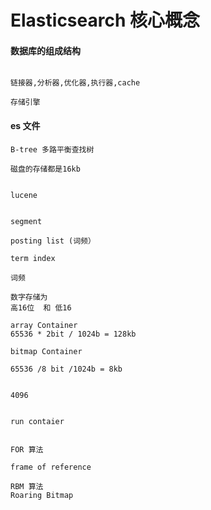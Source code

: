 # Elasticsearch 核心概念

#### 数据库的组成结构
```

链接器,分析器,优化器,执行器,cache 

存储引擎
```


#### es 文件


```
B-tree 多路平衡查找树

磁盘的存储都是16kb 


lucene


segment

posting list (词频）

term index
 
词频  

```


```
数字存储为
高16位  和 低16

array Container
65536 * 2bit / 1024b = 128kb

bitmap Container

65536 /8 bit /1024b = 8kb


4096


run contaier


FOR 算法

frame of reference

RBM 算法
Roaring Bitmap




```
